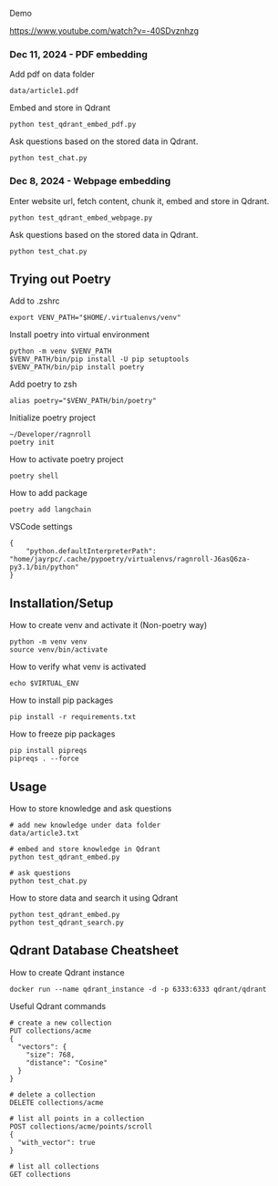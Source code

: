 
Demo

https://www.youtube.com/watch?v=-40SDvznhzg

### Dec 11, 2024 - PDF embedding 

Add pdf on data folder

```
data/article1.pdf
```

Embed and store in Qdrant

```
python test_qdrant_embed_pdf.py
```

Ask questions based on the stored data in Qdrant.

```
python test_chat.py
```

### Dec 8, 2024 - Webpage embedding 

Enter website url, fetch content, chunk it, embed and store in Qdrant.

```
python test_qdrant_embed_webpage.py
```

Ask questions based on the stored data in Qdrant.

```
python test_chat.py
```

## Trying out Poetry

Add to .zshrc

```
export VENV_PATH="$HOME/.virtualenvs/venv"
```

Install poetry into virtual environment

```
python -m venv $VENV_PATH 
$VENV_PATH/bin/pip install -U pip setuptools
$VENV_PATH/bin/pip install poetry
```

Add poetry to zsh

```
alias poetry="$VENV_PATH/bin/poetry"
```

Initialize poetry project

```
~/Developer/ragnroll
poetry init
```

How to activate poetry project

```
poetry shell
```

How to add package

```
poetry add langchain
```

VSCode settings

```
{
    "python.defaultInterpreterPath": "home/jayrpc/.cache/pypoetry/virtualenvs/ragnroll-J6asQ6za-py3.1/bin/python"
}
```

## Installation/Setup

How to create venv and activate it (Non-poetry way)

```
python -m venv venv
source venv/bin/activate
```


How to verify what venv is activated

```
echo $VIRTUAL_ENV
```

How to install pip packages

```
pip install -r requirements.txt
```

How to freeze pip packages

```
pip install pipreqs
pipreqs . --force
```

## Usage

How to store knowledge and ask questions

```
# add new knowledge under data folder
data/article3.txt

# embed and store knowledge in Qdrant
python test_qdrant_embed.py

# ask questions
python test_chat.py
```

How to store data and search it using Qdrant

```
python test_qdrant_embed.py
python test_qdrant_search.py
```

## Qdrant Database Cheatsheet

How to create Qdrant instance

```
docker run --name qdrant_instance -d -p 6333:6333 qdrant/qdrant
```

Useful Qdrant commands

```
# create a new collection
PUT collections/acme
{
  "vectors": {
    "size": 768,
    "distance": "Cosine"
  }
}

# delete a collection
DELETE collections/acme

# list all points in a collection
POST collections/acme/points/scroll
{
  "with_vector": true
}

# list all collections
GET collections
```
